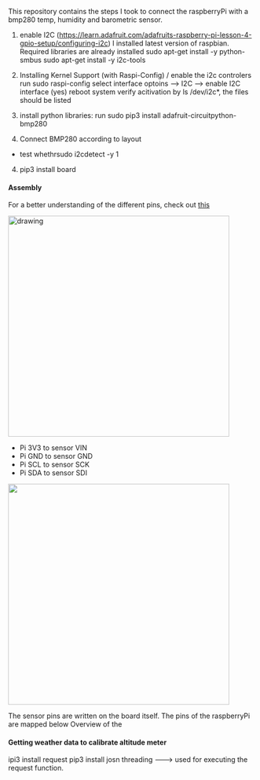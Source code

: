 
This repository contains the steps I took to connect the raspberryPi with a bmp280 temp, humidity and barometric sensor. 


1. enable I2C (https://learn.adafruit.com/adafruits-raspberry-pi-lesson-4-gpio-setup/configuring-i2c)
I installed latest version of raspbian. Required libraries are already installed
sudo apt-get install -y python-smbus
sudo apt-get install -y i2c-tools

2. Installing Kernel Support (with Raspi-Config) / enable the i2c controlers
run sudo raspi-config
select interface optoins --> I2C --> enable I2C interface (yes)
reboot system
verify acitivation by ls /dev/i2c*, the files should be listed

3. install python libraries:
run sudo pip3 install adafruit-circuitpython-bmp280

3. Connect BMP280 according to layout
- test whethrsudo i2cdetect -y 1


4. pip3 install board



#### Assembly
For a better understanding of the different pins, check out [this](https://learn.adafruit.com/assets/58619)

<img src="https://cdn-learn.adafruit.com/assets/assets/000/058/619/original/adafruit_products_raspi_bmp280_i2c_bb.png?1533324749" alt="drawing" width="450"/>


- Pi 3V3 to sensor VIN
- Pi GND to sensor GND
- Pi SCL to sensor SCK
- Pi SDA to sensor SDI

<img src="http://www.raspberrypirobotics.com/wp-content/uploads/2018/01/Raspberry-GPIO.jpg" width="450"/>

The sensor pins are written on the board itself. The pins of the raspberryPi are mapped below
Overview of the 

#### Getting weather data to calibrate altitude meter
ipi3 install request
pip3 install josn
threading ---> used for executing the request function. 
